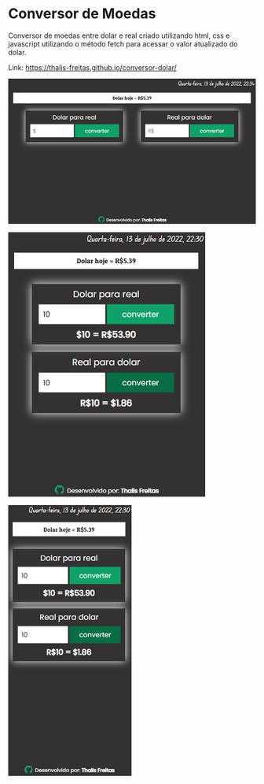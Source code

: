 # Conversor de Moedas 

Conversor de moedas entre dolar e real criado utilizando html, css e javascript utilizando o método fetch para acessar o valor atualizado do dolar. 

Link: https://thalis-freitas.github.io/conversor-dolar/

![Imagem de demonstração](https://github.com/Thalis-Freitas/conversor-dolar/blob/ee148d5ebe135f6d13d91b2547e57e8780bac83d/imagens/demonstracao-g.png)

![Imagem de demonstração](https://github.com/Thalis-Freitas/conversor-dolar/blob/ee148d5ebe135f6d13d91b2547e57e8780bac83d/imagens/demonstracao-m.png)

![Imagem de demonstração](https://github.com/Thalis-Freitas/conversor-dolar/blob/ee148d5ebe135f6d13d91b2547e57e8780bac83d/imagens/demonstracao-p.png)
